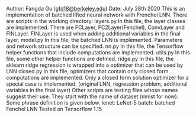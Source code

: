 Author: Fangda Gu (gfd18@berkeley.edu)
Date: July 28th 2020
This is an implementation of batched lifted neural network with Frenchel LNN.
There are scripts in the working directory:
    layers.py
        In this file, the layer classes are implemented.
        There are FCLayer, FC2Layer(Fenchel), ConvLayer and FINLayer.
        FINLayer is used when adding additional variables in the final layer.
    model.py
        In this file, the batched LNN is implemented. Parameters and network structure can be specified.
    nn.py
        In this file, the Tensorflow helper functions that include computations are implemented.
    utils.py
        In this file, some other helper functions are defined.
    ridge.py
        In this file, the sklearn ridge regression is wrapped into a optimizer that can be used by LNN
    closed.py
        In this file, optimizers that contain only closed form computations are implemented.
        Only a closed form solution optimizer for a special case is implemented.
        (original LNN, regression problem, additional variables in the final layer)
Other scripts are testing files whose names suggest their use. They start with the name of dataset (mnist for now).
Some phrase definition is given below.
    lenet:  LeNet-5
    batch:  batched Fenchel LNN
Tested on Tensorflow 1.15

